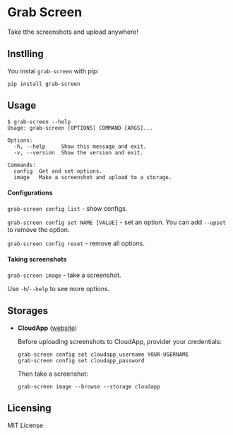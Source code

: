 # Grab Screen

Take tthe screenshots and upload anywhere!

## Instlling

You instal `grab-screen` with pip:

```shell
pip install grab-screen
```

## Usage

```shell
$ grab-screen --help
Usage: grab-screen [OPTIONS] COMMAND [ARGS]...

Options:
  -h, --help     Show this message and exit.
  -v, --version  Show the version and exit.

Commands:
  config  Get and set options.
  image   Make a screenshot and upload to a storage.
```

#### Configurations

`grab-screen config list` - show configs.

`grab-screen config set NAME [VALUE]` - set an option. You can add `--upset` to remove the option.

`grab-screen config reset` - remove all options.

#### Taking screenshots

`grab-screen image` - take a screenshot. 

Use `-h`/`--help` to see more options.

## Storages

* **CloudApp** ([website](https://getcloudapp.com/))

    Before uploading screenshots to CloudApp, provider your credentials:
    
    ```shell
    grab-screen config set cloudapp_username YOUR-USERNAME
    grab-screen config set cloudapp_password
    ```

    Then take a screenshot:
    
    ```shell
    grab-screen image --browse --storage cloudapp
    ```

## Licensing

MIT License
